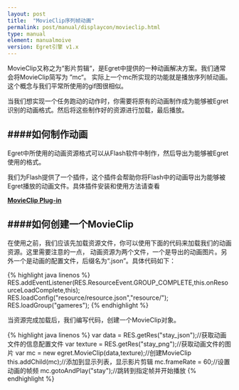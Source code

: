 ```yaml
---
layout: post
title:  "MovieClip序列帧动画"
permalink: post/manual/displaycon/movieclip.html
type: manual
element: manualmoive
version: Egret引擎 v1.x
---
```


MovieClip又称之为“影片剪辑“，是Egret中提供的一种动画解决方案。我们通常会将MovieClip简写为 ”mc“。
实际上一个mc所实现的功能就是播放序列帧动画。这个概念与我们平常所使用的gif图很相似。

当我们想实现一个任务跑动的动作时，你需要将原有的动画制作成为能够被Egret识别的动画格式。然后将这些制作好的资源进行加载，最后播放。

####如何制作动画
---

Egret中所使用的动画资源格式可以从Flash软件中制作，然后导出为能够被Egret使用的格式。

我们为Flash提供了一个插件，这个插件会帮助你将Flash中的动画导出为能够被Egret播放的动画文件。具体插件安装和使用方法请查看

**[MovieClip Plug-in]({{site.baseurl}}/post/tools/othertools/movieclipplugin.html)**

####如何创建一个MovieClip
---

在使用之前，我们应该先加载资源文件，你可以使用下面的代码来加载我们的动画资源。这里需要注意的一点，
动画资源为两个文件，一个是导出的动画图片。另外一个是动画的配置文件，后缀名为“.json”。具体代码如下：

{% highlight java linenos %}
RES.addEventListener(RES.ResourceEvent.GROUP_COMPLETE,this.onResourceLoadComplete,this);
RES.loadConfig("resource/resource.json","resource/");
RES.loadGroup("gameres");
{% endhighlight %}

当资源完成加载后，我们编写代码，创建一个MovieClip对象。

{% highlight java linenos %}
var data = RES.getRes("stay_json");//获取动画文件的信息配置文件
var texture = RES.getRes("stay_png");//获取动画文件的图片
var mc = new egret.MovieClip(data,texture);//创建MovieClip
this.addChild(mc);//添加到显示列表，显示影片剪辑
mc.frameRate = 60;//设置动画的帧频
mc.gotoAndPlay("stay");//跳转到指定帧并开始播放
{% endhighlight %}

